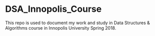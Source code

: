 # DSA_Innopolis_Course
This repo is used to document my work and study in Data Structures &amp; Algorithms course in Innopolis University Spring 2018.
